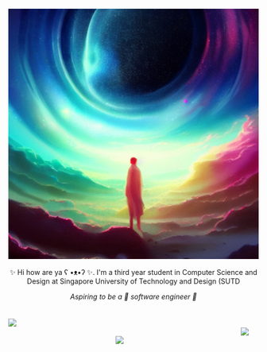 [![MasterHead](https://github.com/Jarron-Ng/Jarron-Ng/blob/main/PAuAvwiljBMG_1280_1280.png)](https://github.com/Jarron-Ng/)


<p style="text-align:center"> ✨ Hi how are ya ʕ •ᴥ•ʔ ✨. I'm a third year student in Computer Science and Design at Singapore University of Technology and Design (SUTD </p>
<div align="center">
  <i> Aspiring to be a 🌠 software engineer 🌠 </i>
</div>

<br>
<br>

<a href="https://github.com/anuraghazra/github-readme-stats">
  <img align="center" src="https://github-readme-stats.vercel.app/api?username=Jarron-Ng&show_icons=true&theme=radical&count_private=true" />
</a>
<a href="https://github.com/anuraghazra/github-readme-stats">
  <img align="right" src="https://github-readme-stats.vercel.app/api/top-langs/?username=Jarron-Ng&layout=compact&theme=radical" hspace="20" vspace="20" />
</a>

<br>
<br>

<div align="center">
  <a href="https://github.com/ryo-ma/github-profile-trophy">
    <img align="center" src="https://github-profile-trophy.vercel.app/?username=Jarron-Ng&theme=onedark&row=2&column=3" />
  </a>
</div>


<!--
**Jarron-Ng/Jarron-Ng** is a ✨ _special_ ✨ repository because its `README.md` (this file) appears on your GitHub profile.

Here are some ideas to get you started:

- 🔭 I’m currently working on ...
- 🌱 I’m currently learning ...
- 👯 I’m looking to collaborate on ...
- 🤔 I’m looking for help with ...
- 💬 Ask me about ...
- 📫 How to reach me: ...
- 😄 Pronouns: ...
- ⚡ Fun fact: ...
-->
